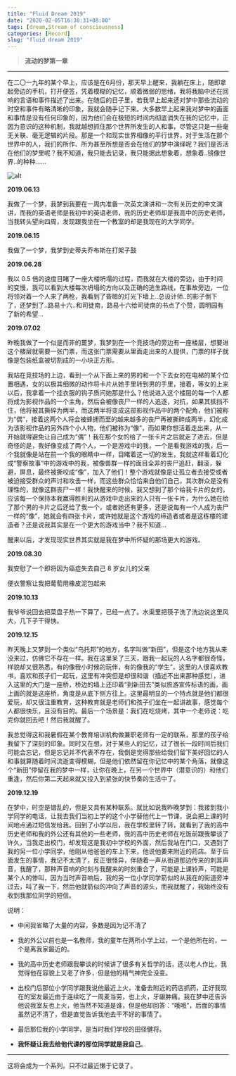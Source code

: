 ```yaml
---
title: "Fluid Dream 2019"
date: "2020-02-05T16:30:31+08:00"
tags: [dream,Stream of consciousness]
categories: [Record]
slug: "fluid dream 2019"
---
```


> **流动的梦第一章**

<!--more-->

---

在二〇一九年的某个早上，应该是在6月份，那天早上醒来，我躺在床上，随即拿起旁边的手机，打开便签，凭着模糊的记忆，顺着微弱的思绪，我将我脑中还在回响的言语和事件描述了出来。在随后的日子里，若我早上起来还对梦中那些流动的时空和事件有略清晰的印象，我就会随手记下来。大多数早上起来我对梦中的画面和事情是没有任何印象的，因为他们会在极短的时间内彻底消失在我的记忆中，正因为意识的这种机制，我就越想抓住那个世界所发生的人和事，尽管这只是一些毫无关联、毫无逻辑的片段。那是一个和现实世界相像的平行世界，对于生活在那个世界中的人，我们的所作、所为甚至所想是否会在他们的梦中演绎呢？我们是否活在他们的梦里呢？我不知道，我只能去记录，我只能据此想象着，想象着..镜像世界..的种种......

![alt](https://dawnblog-1300625500.cos.ap-guangzhou.myqcloud.com/images/20200205163715.jfif "Unsplash")

**2019.06.13**

我做了一个梦，我梦到我要在一周内准备一次英文演讲和一次有关历史的中文演讲，而我的英语老师是我初中的英语老师，我的历史老师却是我高中的历史老师，当我转头望向四周，发现跟我坐在一个教室的却是我现在的大学同学。

**2019.06.15**

我做了一个梦，我梦到史蒂夫乔布斯在打架子鼓

**2019.06.28**

我以 0.5 倍的速度目睹了一座大楼坍塌的过程，而我就在大楼的旁边，由于时间的变慢，我可以看到大楼每次坍塌的方向以及正确的逃生路线，在事故旁边，一位将领对着一个人来了两枪，我看到了昏暗的灯光下墙上..总设计师..的影子倒下了，还梦到了..路易十六..和司徒南，路易十六给司徒南的书点了个赞，圆明园有了新的希望…

**2019.07.02**

昨晚我做了一个似是而非的噩梦，我梦到在一个竞技场的旁边有一座楼层，想要进这个楼层就需要一张门票，而这张门票需要从里面走出来的人提供，门票的样子就像是包装纸盒被切割成的一小块正方形。

我站在竞技场的上边，看到一个从下面上来的男的和一个下去女的在电梯的某个位置相遇，女的以极其细微的动作将卡片从她手里转到男的手里，接着，等女的上来以后，我拿着一个挂衣服的钩子质问她那是什么？他说进入这个楼层的每一个人都将成为影视作品的一个主角，然后会被像丧尸一样的人追逐，对抗，如果其抵挡不住，他将被其撕碎为两半，而这两半将变成这部影视作品中的两个配角，他们被称为“偶”，接着这两个人将会被蜂拥而至的越来越多的丧尸再被撕碎成两半，幻化成为该影视作品的另外四个小人物，他们被称为“像”，而如果你想活着走出来，从一开始就得避免让自己成为“偶”！我在那个女的给了一张卡片之后就走了进去，但是奇怪的是，我好像变成了两个人，一个是游戏中的我，一个是看我游戏的我，后一个我就像是站在前一个我的眼睛中一样，目睹着这一切的发生，我就这样看着幻化成“警察故事”中的游戏中的我，被像兽群一样的面目全非的丧尸追赶，翻滚，躲避，屏息，最终被撕咬成“像”，加入了他们！整个游戏就像是让孤立者去接受或者被迫接受群众的声讨和攻击一样，而这些群众恰恰来自他们自己，其次群众是没有理性的，就像这群丧尸一样！我快醒来的时候，我又想到了那个给我卡片的女的，应该每一个保持本我赢得胜利的从游戏中走出来的人只有一张卡片，为什么她在给了那个男的卡片之后还给了我一个，或者她还有更多，还是说每有一个人成为丧尸一样的“像”，她就会有四张卡片，或许她就是这个游戏的缔造者或者是这栋楼的建造者？还是说我其实是在一个更大的游戏当中？我不知道…

醒来以后，才发现现实世界其实就是我在梦中所怀疑的那场更大的游戏。

**2019.08.30**

我安慰了一个即将因为癌症失去自己 8 岁女儿的父亲

便衣警察让我把葡萄用橡皮泥包起来

**2019.10.13**

我爷爷说回去把菜盘子热一下算了，已经一点了。水渠里把筷子洗了洗边说这里风大，几下子干得快。

**2019.12.15**

昨天晚上又梦到一个类似“乌托邦”的地方，名字叫做“新田”，但是这个地方我从来没来过，仿佛它不存在一样。我在这里呆了三天，跟我一起玩的人名字都很奇怪，样貌却又很熟悉，有的像我小时候的玩伴，有的像我的“学生”，这里的人很喜欢教书，喜欢和孩子们一起玩，这里有冲突但是却很和谐（描述不出来那种感觉），进入这里的大门是一座桥，桥边的墙上还印着“到新田去”类似旅游宣传标语的画，画上画的就是这座桥，角度是从底下侧方往上。这里最明显的一个特点就是他们都很爱玩，却又很注重教育，这种教育就是老师们和孩子们坐在一起讲故事，感觉每个人都很快乐，且没有目的。最后一个场景是：我们在吃烧烤，其中一个老师说：吃完你就回去吧！然后我就醒了。

我总觉得这和我暑假在某个教育培训机构做兼职老师有一定的联系，那里的孩子给我留下了深刻的印象。同时又在想，对于某些人的记忆，过了很长一段时间后我们可能会忘记，但是忘记并不代表不存在，我倒是觉得那些给我们留下美好回忆的人和事就算随着时间流逝变得模糊，但是他们依然留在你记忆中的某个角落，就像这个“新田”停留在我的梦中一样，让你在晚上，在另一个世界中（潜意识的）和他们重逢，然后你第二天起来就又投入到紧张的快节奏的生活中了。

**2019.12.19**

在梦中，时空是错乱的，但是又具有某种联系。就比如说我昨晚梦到：我接到我小学同学的电话，让我去我们当初上学的这个小学替他代上一节课，说会把上课的时间地点通过短信发给我。回到了小学以后，我在学校里转了转，就看到了我的高中历史老师和我的外公还有其他的一些老师，我的高中历史老师在吃饭前跟我攀谈了许久，当我走出校门，却发现这是我初中学校的外面，然后我站在门口，又遇到了我的另一位小学同学，他刚从他爸爸的车上下来，他说他要来附近的药店。至于后面发生的事情，我记不太清了，反正很怪异，伴随着一声从街道那边传来的刺耳声音，我醒了，那种声音响的时刻与我醒来的时刻重合了，可能是上课铃声，可能是某个人的惨叫，因为当时声音响后，我的另一位小学同学箭似的从我在的街道旁冲过去，叫了我一下，然后他就箭似的冲向了声音的源头，而我就醒了，我始终没有收到我那位同学的短信。

说明：

- 中间我省略了大量的内容，多数是因为记不清了

- 我的外公以前也是一名教师，我的童年在两所小学上过，一个是他所在的，一个是离我家最近的。

- 我的高中历史老师跟我攀谈的时候讲了很多有关哲学的话，还以老人作比，我觉得他在容貌上又老了许多，但是他的精气神完全没变。

- 出校门后那位小学同学跟我说他最近上火，准备去附近的药店抓药，正好我现在的室友最近由于连续吃了一周麦当劳，也上火，牙龈肿痛。我在梦中还告诉他说我室友也上火，他当然不知道是谁，但是他却回答：“哦哦”，后面的事情虽然记不清了，但是直觉告诉我他去干不好的事情了。

- 最后那位我的小学同学，是当时我们学校的田径健将。

- **我怀疑让我去给他代课的那位同学就是我自己**。

---

这将会成为一个系列。只不过最近懒于记录了。